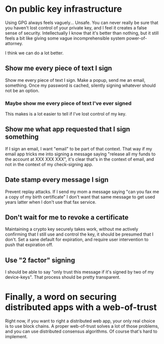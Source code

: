 # On public key infrastructure

Using GPG always feels vaguely... Unsafe. You can never really be sure that you
haven't lost control of your private key, and I feel it creates a false sense of
security. Intellectually I know that it's better than nothing, but it still
feels a bit like giving some vague incomprehensible system power-of-attorney.

I think we can do a lot better.

## Show me every piece of text I sign

Show me every piece of text I sign. Make a popup, send me an email, something.
Once my password is cached, silently signing whatever should not be an option.

### Maybe show me every piece of text I've ever signed

This makes is a lot easier to tell if I've lost control of my key.

## Show me what app requested that I sign something

If I sign an email, I want "email" to be part of that context. That way if my
email app tricks me into signing a message saying "release all my funds to the
account at XXX XXX XXX", it's clear that's in the context of email, and not in
the context of my check-signing app.

## Date stamp every message I sign

Prevent replay attacks. If I send my mom a message saying "can you fax me a copy of
my birth certificate" I don't want that same message to get used years latter
when I don't use that fax service.

## Don't wait for me to revoke a certificate

Maintaining a crypto key securely takes work, without me actively confirming that
I still use and control the key, it should be presumed that I don't. Set a sane
default for expiration, and require user intervention to push that expiration
off.

## Use "2 factor" signing

I should be able to say "only trust this message if it's signed by two of my
device-keys". That process should be pretty transparent.

# Finally, a word on securing distributed apps with a web-of-trust

Right now, if you want to right a distributed web app, your only real choice is
to use block chains. A proper web-of-trust solves a lot of those problems, and
you can use distributed consensus algorithms. Of course that's hard to
implement.

